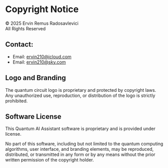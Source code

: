 # Copyright Notice

© 2025 Ervin Remus Radosavlevici  
All Rights Reserved

## Contact:
- Email: ervin210@icloud.com
- Email: ervin210@sky.com

## Logo and Branding
The quantum circuit logo is proprietary and protected by copyright laws. Any unauthorized use, reproduction, or distribution of the logo is strictly prohibited.

## Software License
This Quantum AI Assistant software is proprietary and is provided under license. 

No part of this software, including but not limited to the quantum computing algorithms, user interface, and branding elements, may be reproduced, distributed, or transmitted in any form or by any means without the prior written permission of the copyright holder.